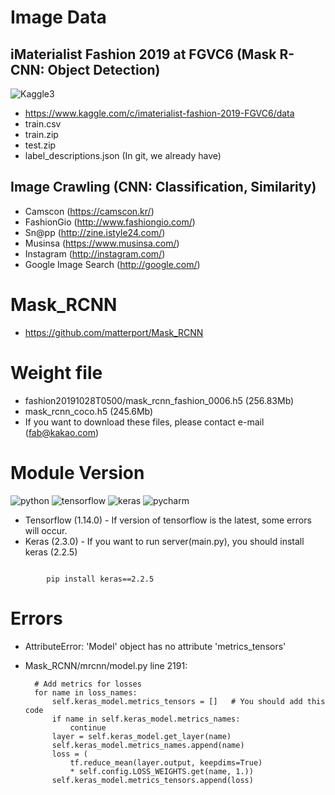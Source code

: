 # Image Data
## iMaterialist Fashion 2019 at FGVC6 (Mask R-CNN: Object Detection)
![Kaggle3](https://user-images.githubusercontent.com/44195740/70390630-f9713900-1a0f-11ea-8f26-1212a2f18536.jpg)
- https://www.kaggle.com/c/imaterialist-fashion-2019-FGVC6/data
- train.csv
- train.zip
- test.zip
- label_descriptions.json (In git, we already have)
## Image Crawling (CNN: Classification, Similarity)
- Camscon (https://camscon.kr/)
- FashionGio (http://www.fashiongio.com/)
- Sn@pp (http://zine.istyle24.com/)
- Musinsa (https://www.musinsa.com/)
- Instagram (http://instagram.com/)
- Google Image Search (http://google.com/)

# Mask_RCNN
- https://github.com/matterport/Mask_RCNN

# Weight file
- fashion20191028T0500/mask_rcnn_fashion_0006.h5 (256.83Mb)
- mask_rcnn_coco.h5 (245.6Mb)
- If you want to download these files, please contact e-mail (fab@kakao.com)

# Module Version
![python](https://img.shields.io/badge/Python-3.7.3%2B-green.svg)
![tensorflow](https://img.shields.io/badge/Tensorflow-1.14.0%2B-green.svg)
![keras](https://img.shields.io/badge/Keras-2.3.0%2B-green.svg)
![pycharm](https://img.shields.io/badge/Pycharm-2019.2%2B-blue.svg)

- Tensorflow (1.14.0) - If version of tensorflow is the latest, some errors will occur.
- Keras (2.3.0) - If you want to run server(main.py), you should install keras (2.2.5)
<code>
        pip install keras==2.2.5
</code>

# Errors
- AttributeError: 'Model' object has no attribute 'metrics_tensors'
- Mask_RCNN/mrcnn/model.py line 2191:

        # Add metrics for losses
        for name in loss_names:
            self.keras_model.metrics_tensors = []   # You should add this code
            if name in self.keras_model.metrics_names:
                continue
            layer = self.keras_model.get_layer(name)
            self.keras_model.metrics_names.append(name)
            loss = (
                tf.reduce_mean(layer.output, keepdims=True)
                * self.config.LOSS_WEIGHTS.get(name, 1.))
            self.keras_model.metrics_tensors.append(loss)
